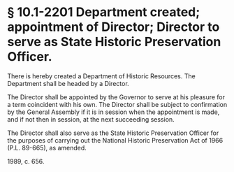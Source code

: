 # § 10.1-2201 Department created; appointment of Director; Director to serve as State Historic Preservation Officer.

<p>There is hereby created a Department of Historic Resources. The Department shall be headed by a Director.</p><p>The Director shall be appointed by the Governor to serve at his pleasure for a term coincident with his own. The Director shall be subject to confirmation by the General Assembly if it is in session when the appointment is made, and if not then in session, at the next succeeding session.</p><p>The Director shall also serve as the State Historic Preservation Officer for the purposes of carrying out the National Historic Preservation Act of 1966 (P.L. 89-665), as amended.</p><p>1989, c. 656.</p>